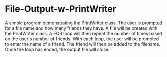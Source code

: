 File-Output-w-PrintWriter
=========================

A simple program demonstrating the PrintWriter class. The user is prompted for 
a file name and how many friends they have.
A file will be created with the PrintWriter class.
A FOR loop will then repeat the number of times based on the user's number of friends.
With each loop, the user will be prompted to enter the name of a friend.
The friend will then be added to the filename.
Once the loop has ended, the output file will close.
